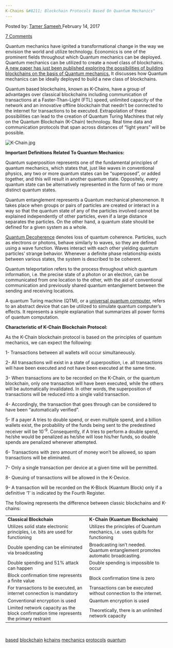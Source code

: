 ```yaml
---
K-Chains &#8211; Blockchain Protocols Based On Quantum Mechanics"
---
```

<article class="post-listing post-18114 post type-post status-publish format-standard has-post-thumbnail hentry  tag-based tag-blockchain tag-kchains tag-mechanics tag-protocols tag-quantum">
<div class="post-inner">
    <span>Posted by: <a href="https://www.deepdotweb.com/author/tamersameeh/" title="">Tamer Sameeh </a></span>
<span>February 14, 2017</span>
    
<span><a href="https://www.deepdotweb.com/2017/02/14/k-chains-blockchain-protocols-based-quantum-mechanics/#comments">7 Comments</a></span>
</p>
<div class="clear"></div>
    
<p>Quantum mechanics have ignited a transformational change in the way we envision the world and utilize technology. Economics is one of the prominent fields throughout which Quantum mechanics can be deployed. Quantum mechanics can be utilized to create a novel class of blockchains. <a href="https://poseidon01.ssrn.com/delivery.php?ID=93702711802500408407307509006408800201501104600609501110200500312508612609806802411201206312705705101903511508710311709411109003804708901909207011800100702706600302805506200410512102312008806612000111311510309409">A new paper has just been published exploring the possibilities of building blockchains on the basis of Quantum mechanics.</a> It discusses how Quantum mechanics can be ideally deployed to build a new class of blockchains.</p>
<p>Quantum based blockchains, known as K-Chains, have a group of advantages over classical blockchains including communication of transactions at a Faster-Than-Light (FTL) speed, unlimited capacity of the network and an innovative offline blockchain that needn&#8217;t be connected to the internet for transactions to be executed. Extrapolation of these possibilities can lead to the creation of Quantum Turing Machines that rely on the Quantum Blockchain (K-Chain) technology. Real time data and communication protocols that span across distances of &#8220;light years&#8221; will be possible.</p>
<p><img class="wp-image-18118 aligncenter" src="/imgs/2017/02/k-chain-jpg.jpeg" alt="K-Chain.jpg" width="866" height="649" srcset="/imgs/2017/02/k-chain-jpg.jpeg 1237w, /imgs/2017/02/k-chain-jpg-300x225.jpeg 300w, /imgs/2017/02/k-chain-jpg-1024x768.jpeg 1024w" sizes="(max-width: 866px) 100vw, 866px"/></p>
<p><strong>Important Definitions Related To Quantum Mechanics:</strong></p>
<p>Quantum superposition represents one of the fundamental principles of quantum mechanics, which states that, just like waves in conventional physics, any two or more quantum states can be &#8220;superposed&#8221;, or added together, and this will result in another quantum state. Oppositely, every quantum state can be alternatively represented in the form of two or more distinct quantum states.</p>
<p>Quantum entanglement represents a Quantum mechanical phenomenon. It takes place when groups or pairs of particles are created or interact in a way so that the quantum state of any of the particles involved cannot be explained independently of other particles, even if a large distance separates the particles. On the other hand, a quantum state should be defined for a given system as a whole.</p>
<p><a href="https://www.deepdotweb.com/2016/09/27/unbreakable-encryption-one-step-closer-becoming-usable-technology/">Quantum Decoherence</a> denotes loss of quantum coherence. Particles, such as electrons or photons, behave similarly to waves, so they are defined using a wave function. Waves interact with each other yielding quantum particles&#8217; strange behavior. Whenever a definite phase relationship exists between various states, the system is described to be coherent.</p>
<p>Quantum teleportation refers to the process throughout which quantum information, i.e. the precise state of a photon or an electron, can be communicated from one location to the other, with the aid of conventional communication and previously shared quantum entanglement between the sending and receiving locations.</p>
<p>A quantum Turing machine (QTM), or a <a href="https://www.deepdotweb.com/2016/10/05/quantum-computing-cripple-encryption-bitcoins-role/">universal quantum computer</a>, refers to an abstract device that can be utilized to simulate quantum computer&#8217;s effects. It represents a simple explanation that summarizes all power forms of quantum computation.</p>
<p><strong>Characteristic of K-Chain Blockchain Protocol:</strong></p>
<p>As the K-Chain blockchain protocol is based on the principles of quantum mechanics, we can expect the following:</p>
<p>1- Transactions between all wallets will occur simultaneously.</p>
<p>2- All transactions will exist in a state of superposition, i.e. all transactions will have been executed and not have been executed at the same time.</p>
<p>3- When transactions are to be recorded on the K-Chain, or the quantum blockchain, only one transaction will have been executed, while the others will be automatically invalidated. In other words, the superposition of transactions will be reduced into a single valid transaction.</p>
<p>4- Accordingly, the transaction that goes through can be considered to have been &#8220;automatically verified&#8221;.</p>
<p>5- If a payer A tries to double spend, or even multiple spend, and a billion wallets exist, the probability of the funds being sent to the predestined receiver will be 10<sup>-9</sup>. Consequently, if A tries to perform a double spend, he/she would be penalized as he/she will lose his/her funds, so double spends are penalized whenever attempted.</p>
<p>6- Transactions with zero amount of money won&#8217;t be allowed, so spam transactions will be eliminated.</p>
<p>7- Only a single transaction per device at a given time will be permitted.</p>
<p>8- Queuing of transactions will be allowed in the K-Device.</p>
<p>9- A transaction will be recorded on the K-Block (Kuantum Block) only if a definitive &#8216;1&#8217; is indicated by the Fourth Register.</p>
<p>The following represents the difference between classic blockchains and K-chains:</p>
<table>
<tbody>
<tr>
<td><strong>Classical Blockchain</strong></td>
<td><strong>K-Chain (Kuantum Blockchain)</strong></td>
</tr>
<tr>
<td>Utilizes solid state electronic principles, i.e. bits are used for functioning</td>
<td>Utilizes the principles of Quantum mechanics, i.e. uses qubits for functioning</td>
</tr>
<tr>
<td>Double spending can be eliminated via broadcasting</td>
<td>Broadcasting isn&#8217;t needed. Quantum entanglement promotes automatic broadcasting.</td>
</tr>
<tr>
<td>Double spending and 51% attack can happen</td>
<td>Double spending is impossible to occur</td>
</tr>
<tr>
<td>Block confirmation time represents a finite value</td>
<td>Block confirmation time is zero</td>
</tr>
<tr>
<td>For transactions to be executed, an internet connection is mandatory</td>
<td>Transactions can be executed without connection to the internet.</td>
</tr>
<tr>
<td>Conventional encryption is used</td>
<td>Quantum encryption is used</td>
</tr>
<tr>
<td>Limited network capacity as the block confirmation time represents the primary restraint</td>
<td>Theoretically, there is an unlimited network capacity</td>
</tr>
</tbody>
</table>
<p>&nbsp;</p>
</div>
<a href="https://www.deepdotweb.com/tag/based/" rel="tag">based</a> <a href="https://www.deepdotweb.com/tag/blockchain/" rel="tag">blockchain</a> <a href="https://www.deepdotweb.com/tag/kchains/" rel="tag">kchains</a> <a href="https://www.deepdotweb.com/tag/mechanics/" rel="tag">mechanics</a> <a href="https://www.deepdotweb.com/tag/protocols/" rel="tag">protocols</a> <a href="https://www.deepdotweb.com/tag/quantum/" rel="tag">quantum</a></span> <span style="display:none" class="updated">2017-02-14</span>
<div style="display:none" class="vcard author" itemprop="author" itemscope itemtype="http://schema.org/Person"><strong class="fn" itemprop="name"><a href="https://www.deepdotweb.com/author/tamersameeh/" title="Posts by Tamer Sameeh" rel="author">Tamer Sameeh</a></strong></div>
    
